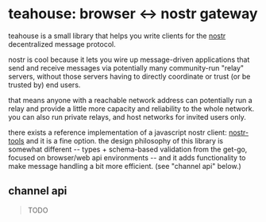 # teahouse: browser &lt;-&gt; nostr gateway

teahouse is a small library that helps you write clients for the [nostr](https://github.com/nostr-protocol/nostr) decentralized message protocol.

nostr is cool because it lets you wire up message-driven applications that send and receive messages via potentially many community-run "relay" servers, without those servers having to directly coordinate or trust (or be trusted by) end users.

that means anyone with a reachable network address can potentially run a relay and provide a little more capacity and reliability to the whole network. you can also run private relays, and host networks for invited users only.

there exists a reference implementation of a javascript nostr client: [nostr-tools](https://github.com/fiatjaf/nostr-tools) and it is a fine option. the design philosophy of this library is somewhat different -- types + schema-based validation from the get-go, focused on browser/web api environments -- and it adds functionality to make message handling a bit more efficient. (see "channel api" below.)

## channel api

> TODO
